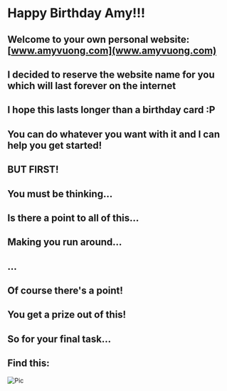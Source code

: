 # Happy Birthday Amy!!!

## Welcome to your own personal website: [www.amyvuong.com](www.amyvuong.com)

## I decided to reserve the website name for you which will last forever on the internet
## I hope this lasts longer than a birthday card :P

## You can do whatever you want with it and I can help you get started!

## BUT FIRST!

## You must be thinking...

## Is there a point to all of this...

## Making you run around...

## ...

## Of course there's a point!

## You get a prize out of this!

## So for your final task...


## Find this: 


![Pic](http://i66.tinypic.com/ju7sde.jpg)





